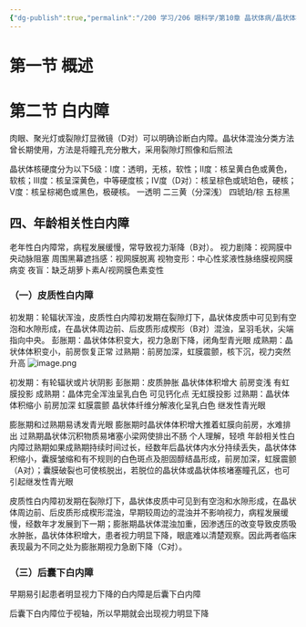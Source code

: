 ```yaml
---
{"dg-publish":true,"permalink":"/200 学习/206 眼科学/第10章 晶状体病/晶状体病/","title":"晶状体病","created":"2024-10-31T23:18:10.170+08:00","updated":"2024-10-31T23:40:17.012+08:00"}
---
```


# 第一节 概述
# 第二节 白内障
肉眼、聚光灯或裂隙灯显微镜（D对）可以明确诊断白内障。晶状体混浊分类方法曾长期使用，方法是将瞳孔充分散大，采用裂隙灯照像和后照法

晶状体核硬度分为以下5级：Ⅰ度：透明，无核，软性；Ⅱ度：核呈黄白色或黄色，软核；Ⅲ度：核呈深黄色，中等硬度核；Ⅳ度（D对）：核呈棕色或琥珀色，硬核；Ⅴ度：核呈棕褐色或黑色，极硬核。
一透明
二三黄（分深浅）
四琥珀/棕
五棕黑
## 四、年龄相关性白内障
老年性白内障常，病程发展缓慢，常导致视力渐降（B对）。
视力剧降：视网膜中央动脉阻塞
周围黑幕遮挡感：视网膜脱离
视物变形：中心性浆液性脉络膜视网膜病变
夜盲：缺乏胡萝卜素A/视网膜色素变性
### （一）皮质性白内障
初发期：轮辐状浑浊，皮质性白内障初发期在裂隙灯下，晶状体皮质中可见到有空泡和水隙形成，在晶状体周边前、后皮质形成楔形（B对）混浊，呈羽毛状，尖端指向中央。
彭胀期：晶状体体积变大，视力急剧下降，闭角型青光眼
成熟期：晶状体体积变小，前房恢复正常
过熟期：前房加深，虹膜震颤，核下沉，视力突然升高
![image.png](https://cdn.jsdelivr.net/gh/Dolan-Lance/Image-Jiang/202410312326203.jpg)

初发期：有轮辐状或片状阴影
彭胀期：皮质肿胀 晶状体体积增大 前房变浅 有虹膜投影
成熟期：晶体完全浑浊呈乳白色 可见钙化点 无虹膜投影
过熟期：晶状体体积缩小 前房加深 虹膜震颤 晶状体纤维分解液化呈乳白色 继发性青光眼

膨胀期和过熟期易诱发青光眼
膨胀期时晶状体体积增大推着虹膜向前房，水难排出
过熟期晶状体沉积物质易堵塞小梁网使排出不肠
个人理解，轻喷
年龄相关性白内障过熟期如果成熟期持续时间过长，经数年后晶状体内水分持续丢失，晶状体体积缩小，囊膜皱缩和有不规则的白色斑点及胆固醇结晶形成，前房加深，虹膜震颤（A对）；囊膜破裂也可使核脱出，若脱位的晶状体或晶状体核堵塞瞳孔区，也可引起继发性青光眼


皮质性白内障初发期在裂隙灯下，晶状体皮质中可见到有空泡和水隙形成，在晶状体周边前、后皮质形成楔形混浊，早期较周边的混浊并不影响视力，病程发展缓慢，经数年才发展到下一期；膨胀期晶状体混浊加重，因渗透压的改变导致皮质吸水肿胀，晶状体体积增大，患者视力明显下降，眼底难以清楚观察。因此两者临床表现最为不同之处为膨胀期视力急剧下降（C对）。
### （三）后囊下白内障
早期易引起患者明显视力下降的白内障是后囊下白内障

后囊下白内障位于视轴，所以早期就会出现视力明显下降


